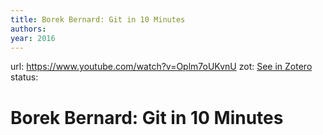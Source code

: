 ```yaml
---
title: Borek Bernard: Git in 10 Minutes
authors: 
year: 2016
---
```

url:  https://www.youtube.com/watch?v=Oplm7oUKvnU
zot: [See in Zotero](zotero://select/items/@wordpressBorekBernardGit2017)
status:
# Borek Bernard: Git in 10 Minutes




